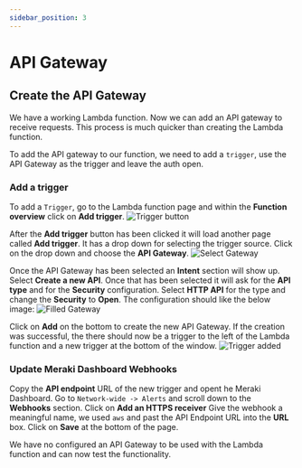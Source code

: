 ```yaml
---
sidebar_position: 3
---
```


# API Gateway

## Create the API Gateway
We have a working Lambda function. Now we can add an API gateway to receive requests. This process is much quicker than creating the Lambda function.  

To add the API gateway to our function, we need to add a `trigger`, use the API Gateway as the trigger and leave the auth open.

### Add a trigger
To add a `Trigger`, go to the Lambda function page and within the **Function overview** click on **Add trigger**.
![Trigger button](../static/img/select-trigger.png)

After the **Add trigger** button has been clicked it will load another page called **Add trigger**.  It has a drop down for selecting the trigger source.  Click on the drop down and choose the **API Gateway**.
![Select Gateway](../static/img/select-api.png)

Once the API Gateway has been selected an **Intent** section will show up.  Select **Create a new API**.  Once that has been selected it will ask for the **API type** and for the **Security** configuration.  Select **HTTP API** for the type and change the **Security** to **Open**. The configuration should like the below image:
![Filled Gateway](../static/img/filled-gateway.png)

Click on **Add** on the bottom to create the new API Gateway.  If the creation was successful, the there should now be a trigger to the left of the Lambda function and a new trigger at the bottom of the window.
![Trigger added](../static/img/trigger-added.png)

### Update Meraki Dashboard Webhooks
Copy the **API endpoint** URL of the new trigger and opent he Meraki Dashboard.  Go to `Network-wide -> Alerts` and scroll down to the **Webhooks** section. Click on **Add an HTTPS receiver**
Give the webhook a meaningful name, we used `aws` and past the API Endpoint URL into the **URL** box.  Click on **Save** at the bottom of the page.  

We have no configured an API Gateway to be used with the Lambda function and can now test the functionality.